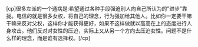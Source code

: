 [cp]很多左派的一个通病是:希望通过各种手段强迫别人向自己所认为的"进步"靠拢。电信的就是很多女权，将自己的理念，行为强加给其他人。比如你一定要干嘛干嘛来反对父权，这样你才能获得更好，如果不这样做就以高高在上的态度进行人身攻击。他们反对对女性的压迫，实际上又从另一个方向去压迫女性。问题不是什么样的理念，而是谁有选择权。[/cp]